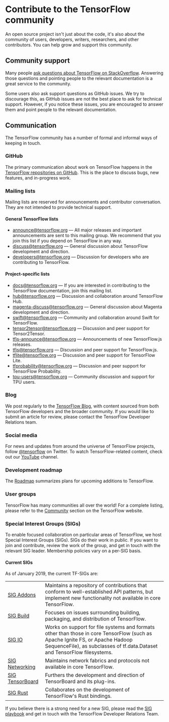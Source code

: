 # Contribute to the TensorFlow community

An open source project isn't just about the code, it's also about the community of users, developers, writers, researchers, and other contributors. You can help grow and support this community.

## Community support

Many people [ask questions about TensorFlow on StackOverflow](https://stackoverflow.com/questions/tagged/tensorflow). Answering those questions and pointing people to the relevant documentation is a great service to the community.

Some users also ask support questions as GitHub issues. We try to discourage this, as GitHub issues are not the best place to ask for technical support. However, if you notice these issues, you are encouraged to answer them and point people to the relevant documentation.

## Communication

The TensorFlow community has a number of formal and informal ways of keeping in touch.

### GitHub

The primary communication about work on TensorFlow happens in the [TensorFlow repositories on GitHub](https://github.com/tensorflow). This is the place to discuss bugs, new features, and in-progress work.

<!--
### Forums
-->

### Mailing lists

Mailing lists are reserved for announcements and contributor conversation. They are not intended to provide technical support.

#### General TensorFlow lists

*   [announce@tensorflow.org](mailto:announce@tensorflow.org) — All major releases and important announcements are sent to this mailing group. We recommend that you join this list if you depend on TensorFlow in any way.
*   [discuss@tensorflow.org](mailto:discuss@tensorflow.org) — General discussion about TensorFlow development and direction.
*   [developers@tensorflow.org](mailto:developers@tensorflow.org) — Discussion for developers who are contributing to TensorFlow.


#### Project-specific lists

*   [docs@tensorflow.org](mailto:docs@tensorflow.org) — If you are interested in contributing to the TensorFlow documentation, join this mailing list.
*   [hub@tensorflow.org](mailto:hub@tensorflow.org) — Discussion and collaboration around TensorFlow Hub.
*   [magenta-discuss@tensorflow.org](mailto:magenta-discuss@tensorflow.org) — General discussion about Magenta development and direction.
*   [swift@tensorflow.org](mailto:swift@tensorflow.org) — Community and collaboration around Swift for TensorFlow.
*   [tensor2tensor@tensorflow.org](mailto:tensor2tensor@tensorflow.org) — Discussion and peer support for Tensor2Tensor.
*   [tfjs-announce@tensorflow.org](mailto:tfjs-announce@tensorflow.org) — Announcements of new TensorFlow.js releases.
*   [tfjs@tensorflow.org](mailto:tfjs@tensorflow.org) — Discussion and peer support for TensorFlow.js.
*   [tflite@tensorflow.org](mailto:tflite@tensorflow.org) — Discussion and peer support for TensorFlow Lite.
*   [tfprobability@tensorflow.org](mailto:tfprobability@tensorflow.org) — Discussion and peer support for TensorFlow Probability.
*   [tpu-users@tensorflow.org](mailto:tpu-users@tensorflow.org) — Community discussion and support for TPU users.


### Blog

We post regularly to the [TensorFlow Blog](http://blog.tensorflow.org/), with content sourced from both TensorFlow developers and the broader community. If you would like to submit an article for review, please contact the TensorFlow Developer Relations team.

### Social media

For news and updates from around the universe of TensorFlow projects, follow [@tensorflow](https://twitter.com/tensorflow) on Twitter. To watch TensorFlow-related content, check out our [YouTube](http://youtube.com/tensorflow/) channel.

### Development roadmap

The [Roadmap](https://www.tensorflow.org/community/roadmap) summarizes plans for upcoming additions to TensorFlow.

### User groups

TensorFlow has many communities all over the world! For a complete listing, please refer to the [Community](https://www.tensorflow.org/community/groups) section on the TensorFlow website.

### Special Interest Groups (SIGs)

To enable focused collaboration on particular areas of TensorFlow, we host Special Interest Groups (SIGs). SIGs do their work in public. If you want to join and contribute, review the work of the group, and get in touch with the relevant SIG leader. Membership policies vary on a per-SIG basis.


#### Current SIGs

As of January 2019, the current TF-SIGs are:

<table>
  <tr>
   <td><a href="https://groups.google.com/a/tensorflow.org/d/forum/addons">SIG Addons</a>
   </td>
   <td>Maintains a repository of contributions that conform to well-established API patterns, but implement new functionality not available in core TensorFlow.
   </td>
  </tr>
  <tr>
   <td><a href="https://groups.google.com/a/tensorflow.org/d/forum/build">SIG Build</a>
   </td>
   <td>Focuses on issues surrounding building, packaging, and distribution of TensorFlow.
   </td>
  </tr>
  <tr>
   <td><a href="https://groups.google.com/a/tensorflow.org/d/forum/io">SIG IO</a>
   </td>
   <td>Works on support for file systems and formats other than those in core TensorFlow (such as Apache Ignite FS, or Apache Hadoop SequenceFile), as subclasses of tf.data.Dataset and TensorFlow filesystems.
   </td>
  </tr>
  <tr>
   <td><a href="https://groups.google.com/a/tensorflow.org/d/forum/networking">SIG Networking</a>
   </td>
   <td>Maintains network fabrics and protocols not available in core TensorFlow.
   </td>
  </tr>
  <tr>
   <td><a href="https://groups.google.com/a/tensorflow.org/d/forum/sig-tensorboard">SIG TensorBoard</a>
   </td>
   <td>Furthers the development and direction of TensorBoard and its plug-ins.
   </td>
  </tr>
  <tr>
   <td><a href="https://groups.google.com/a/tensorflow.org/forum/#!forum/rust">SIG Rust</a>
   </td>
   <td>Collaborates on the development of TensorFlow's Rust bindings.
   </td>
  </tr>
</table>

If you believe there is a strong need for a new SIG,
please read the [SIG playbook]() and get in touch with
the TensorFlow Developer Relations Team.
